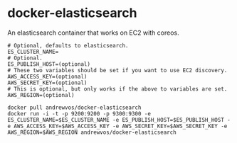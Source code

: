 # docker-elasticsearch

An elasticsearch container that works on EC2 with coreos.

    # Optional, defaults to elasticsearch.
    ES_CLUSTER_NAME=
    # Optional.
    ES_PUBLISH_HOST=(optional)
    # These two variables should be set if you want to use EC2 discovery.
    AWS_ACCESS_KEY=(optional)
    AWS_SECRET_KEY=(optional)
    # This is optional, but only works if the above to variables are set.
    AWS_REGION=(optional)

    docker pull andrewvos/docker-elasticsearch
    docker run -i -t -p 9200:9200 -p 9300:9300 -e ES_CLUSTER_NAME=$ES_CLUSTER_NAME -e ES_PUBLISH_HOST=$ES_PUBLISH_HOST -e AWS_ACCESS_KEY=$AWS_ACCESS_KEY -e AWS_SECRET_KEY=$AWS_SECRET_KEY -e AWS_REGION=$AWS_REGION andrewvos/docker-elasticsearch
